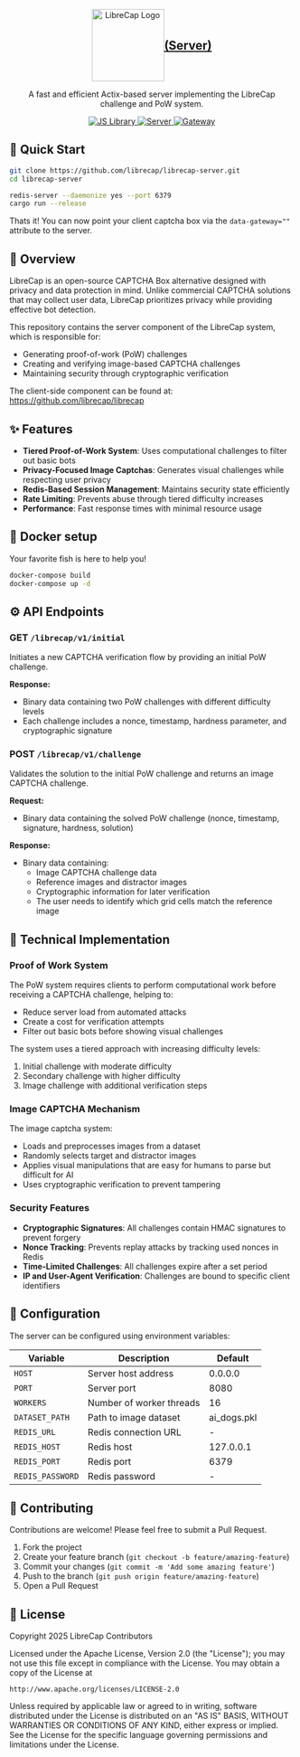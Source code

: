 <p align="center" style="position: relative;">
  <a href="https://github.com/librecap/librecap-server" style="display: inline-flex; align-items: center;">
      <picture>
          <source height="128" media="(prefers-color-scheme: dark)" srcset="https://github.com/librecap/librecap/releases/download/v0.1.0-img/LibreCap-dark.webp">
          <source height="128" media="(prefers-color-scheme: light)" srcset="https://github.com/librecap/librecap/releases/download/v0.1.0-img/LibreCap-light.webp">
          <img height="128" alt="LibreCap Logo" src="https://github.com/librecap/librecap/releases/download/v0.1.0-img/LibreCap-light.webp">
      </picture>
      <span style="font-size: 1.5em; font-weight: bold;">(Server)</span>
  </a>
</p>

<p align="center">
    A fast and efficient Actix-based server implementing the LibreCap challenge and PoW system.
</p>

<p align="center">
  <a href="https://github.com/librecap/librecap">
    <img src="https://img.shields.io/badge/JS_Library-blue?style=for-the-badge&logo=javascript" alt="JS Library">
  </a>
  <a href="https://github.com/librecap/librecap-server">
    <img src="https://img.shields.io/badge/Server-green?style=for-the-badge&logo=rust" alt="Server">
  </a>
  <a href="https://github.com/librecap/librecap-gateway">
    <img src="https://img.shields.io/badge/Gateway-red?style=for-the-badge&logo=linux" alt="Gateway">
  </a>
</p>

## 🚀 Quick Start

```bash
git clone https://github.com/librecap/librecap-server.git
cd librecap-server
```

```bash
redis-server --daemonize yes --port 6379
cargo run --release
```

Thats it! You can now point your client captcha box via the `data-gateway=""` attribute to the server.

## 🌟 Overview

LibreCap is an open-source CAPTCHA Box alternative designed with privacy and data protection in mind. Unlike commercial CAPTCHA solutions that may collect user data, LibreCap prioritizes privacy while providing effective bot detection.

This repository contains the server component of the LibreCap system, which is responsible for:
- Generating proof-of-work (PoW) challenges
- Creating and verifying image-based CAPTCHA challenges
- Maintaining security through cryptographic verification

The client-side component can be found at: https://github.com/librecap/librecap

## ✨ Features

- **Tiered Proof-of-Work System**: Uses computational challenges to filter out basic bots
- **Privacy-Focused Image Captchas**: Generates visual challenges while respecting user privacy
- **Redis-Based Session Management**: Maintains security state efficiently
- **Rate Limiting**: Prevents abuse through tiered difficulty increases
- **Performance**: Fast response times with minimal resource usage

## 🐳 Docker setup

Your favorite fish is here to help you!

```bash
docker-compose build
docker-compose up -d
```

## ⚙️ API Endpoints

### GET `/librecap/v1/initial`

Initiates a new CAPTCHA verification flow by providing an initial PoW challenge.

**Response:**
- Binary data containing two PoW challenges with different difficulty levels
- Each challenge includes a nonce, timestamp, hardness parameter, and cryptographic signature

### POST `/librecap/v1/challenge`

Validates the solution to the initial PoW challenge and returns an image CAPTCHA challenge.

**Request:**
- Binary data containing the solved PoW challenge (nonce, timestamp, signature, hardness, solution)

**Response:**
- Binary data containing:
  - Image CAPTCHA challenge data
  - Reference images and distractor images
  - Cryptographic information for later verification
  - The user needs to identify which grid cells match the reference image

## 🧠 Technical Implementation

### Proof of Work System

The PoW system requires clients to perform computational work before receiving a CAPTCHA challenge, helping to:
- Reduce server load from automated attacks
- Create a cost for verification attempts
- Filter out basic bots before showing visual challenges

The system uses a tiered approach with increasing difficulty levels:
1. Initial challenge with moderate difficulty
2. Secondary challenge with higher difficulty 
3. Image challenge with additional verification steps

### Image CAPTCHA Mechanism

The image captcha system:
- Loads and preprocesses images from a dataset
- Randomly selects target and distractor images
- Applies visual manipulations that are easy for humans to parse but difficult for AI
- Uses cryptographic verification to prevent tampering

### Security Features

- **Cryptographic Signatures**: All challenges contain HMAC signatures to prevent forgery
- **Nonce Tracking**: Prevents replay attacks by tracking used nonces in Redis
- **Time-Limited Challenges**: All challenges expire after a set period
- **IP and User-Agent Verification**: Challenges are bound to specific client identifiers

## 🔧 Configuration

The server can be configured using environment variables:

| Variable | Description | Default |
|----------|-------------|---------|
| `HOST` | Server host address | 0.0.0.0 |
| `PORT` | Server port | 8080 |
| `WORKERS` | Number of worker threads | 16 |
| `DATASET_PATH` | Path to image dataset | ai_dogs.pkl |
| `REDIS_URL` | Redis connection URL | - |
| `REDIS_HOST` | Redis host | 127.0.0.1 |
| `REDIS_PORT` | Redis port | 6379 |
| `REDIS_PASSWORD` | Redis password | - |


## 👥 Contributing

Contributions are welcome! Please feel free to submit a Pull Request.

1. Fork the project
2. Create your feature branch (`git checkout -b feature/amazing-feature`)
3. Commit your changes (`git commit -m 'Add some amazing feature'`)
4. Push to the branch (`git push origin feature/amazing-feature`)
5. Open a Pull Request

## 📄 License

Copyright 2025 LibreCap Contributors

Licensed under the Apache License, Version 2.0 (the "License");
you may not use this file except in compliance with the License.
You may obtain a copy of the License at

    http://www.apache.org/licenses/LICENSE-2.0

Unless required by applicable law or agreed to in writing, software
distributed under the License is distributed on an "AS IS" BASIS,
WITHOUT WARRANTIES OR CONDITIONS OF ANY KIND, either express or implied.
See the License for the specific language governing permissions and
limitations under the License.